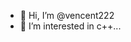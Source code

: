 - 👋 Hi, I’m @vencent222
- 👀 I’m interested in c++...
<!---
vencent222/vencent222 is a ✨ special ✨ repository because its `README.md` (this file) appears on your GitHub profile.
You can click the Preview link to take a look at your changes.
--->
